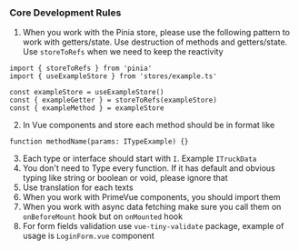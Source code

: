 ### Core Development Rules

1. When you work with the Pinia store, please use the following pattern to work with getters/state. Use destruction of methods and getters/state. Use `storeToRefs` when we need to keep the reactivity

```
import { storeToRefs } from 'pinia'
import { useExampleStore } from 'stores/example.ts'

const exampleStore = useExampleStore()
const { exampleGetter } = storeToRefs(exampleStore)
const { exampleMethod } = exampleStore
```

2. In Vue components and store each method should be in format like

```
function methodName(params: ITypeExample) {}
```

3. Each type or interface should start with `I`. Example `ITruckData`
4. You don't need to Type every function. If it has default and obvious typing like string or boolean or void, please ignore that
5. Use translation for each texts
6. When you work with PrimeVue components, you should import them
7. When you work with async data fetching make sure you call them on `onBeforeMount` hook but on `onMounted` hook
8. For form fields validation use `vue-tiny-validate` package, example of usage is `LoginForm.vue` component
